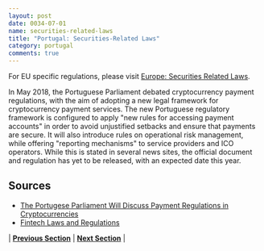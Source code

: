 ```yaml
---
layout: post
date: 0034-07-01
name: securities-related-laws
title: "Portugal: Securities-Related Laws"
category: portugal
comments: true
---
```




For EU specific regulations, please visit [Europe: Securities Related Laws](https://neo-project.github.io/global-blockchain-compliance-hub//europe/europe-securities-related-laws.html).
 
In May 2018, the Portuguese Parliament debated cryptocurrency payment regulations, with the aim of adopting a new legal framework for cryptocurrency payment services. The new Portuguese regulatory framework is configured to apply "new rules for accessing payment accounts" in order to avoid unjustified setbacks and ensure that payments are secure. It will also introduce rules on operational risk management, while offering "reporting mechanisms" to service providers and ICO operators. While this is stated in several news sites, the official document and regulation has yet to be released, with an expected date this year. 

## Sources 

- [The Portugese Parliament Will Discuss Payment Regulations in Cryptocurrencies](https://steemit.com/bitcoin/@briseth/the-portuguese-parliament-will-discuss-payment-regulations-in-cryptocurrencies)
- [Fintech Laws and Regulations](https://iclg.com/practice-areas/fintech-laws-and-regulations/portugal) 

| **[Previous Section](https://neo-project.github.io/global-blockchain-compliance-hub//portugal/portugal-laws-token-sales.html)** | **[Next Section](https://neo-project.github.io/global-blockchain-compliance-hub//portugal/portugal-privacy-and-data-protection.html)** |
